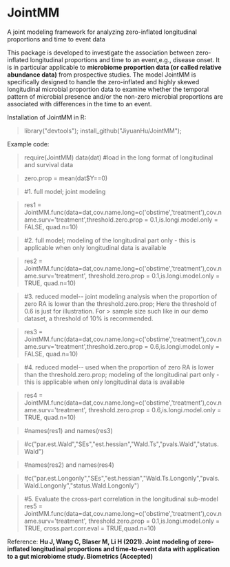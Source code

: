 # JointMM
A joint modeling framework for analyzing zero-inflated longitudinal proportions and time to event data

This package is developed to investigate the association between zero-inflated longitudinal proportions and time to an event,e.g., disease onset. It is in particular applicable to **microbiome proportion data (or called relative abundance data)** from prospective studies. The model JointMM is specifically designed to handle the zero-inflated and highly skewed longitudinal microbial proportion data to examine whether the temporal pattern of microbial presence and/or the non-zero microbial proportions are associated with differences in the time to an event. 

Installation of JointMM in R:

> library("devtools");
> install_github("JiyuanHu/JointMM");

Example code:

> require(JointMM)
> data(dat) #load in the long format of longitudinal and survival data

> zero.prop = mean(dat$Y==0)  

> #1. full model; joint modeling

> res1 = JointMM.func(data=dat,cov.name.long=c('obstime','treatment'),cov.name.surv='treatment',threshold.zero.prop = 0.1,is.longi.model.only = FALSE, quad.n=10) 

> #2. full model; modeling of the longitudinal part only - this is applicable when only longitudinal data is available

> res2 = JointMM.func(data=dat,cov.name.long=c('obstime','treatment'),cov.name.surv='treatment', threshold.zero.prop = 0.1,is.longi.model.only = TRUE, quad.n=10) 

> #3. reduced model-- joint modeling analysis when the proportion of zero RA is lower than the threshold.zero.prop; Here the threshold of 0.6 is just for illustration. For > sample size such like in our demo dataset, a threshold of 10\% is recommended.

> res3 = JointMM.func(data=dat,cov.name.long=c('obstime','treatment'),cov.name.surv='treatment',threshold.zero.prop = 0.6,is.longi.model.only = FALSE, quad.n=10) 

> #4. reduced model-- used when the proportion of zero RA is lower than the threshold.zero.prop; modeling of the longitudinal part only - this is applicable when only longitudinal data is available

> res4 = JointMM.func(data=dat,cov.name.long=c('obstime','treatment'),cov.name.surv='treatment',
                  threshold.zero.prop = 0.6,is.longi.model.only = TRUE, quad.n=10) 

> #names(res1) and names(res3) 

> #c("par.est.Wald","SEs","est.hessian","Wald.Ts","pvals.Wald","status.Wald") 

> #names(res2) and names(res4) 

> #c("par.est.Longonly","SEs","est.hessian","Wald.Ts.Longonly","pvals.Wald.Longonly","status.Wald.Longonly")

> #5. Evaluate the cross-part correlation in the longitudinal sub-model
> res5 = JointMM.func(data=dat,cov.name.long=c('obstime','treatment'),cov.name.surv='treatment',
                    threshold.zero.prop = 0.1,is.longi.model.only = TRUE, cross.part.corr.eval = TRUE,quad.n=10) 


Reference: **Hu J, Wang C, Blaser M, Li H (2021). Joint modeling of zero-inflated longitudinal proportions and time-to-event data with application to a gut microbiome study. Biometrics (Accepted)**
